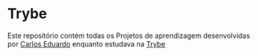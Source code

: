 # Trybe

Este repositório contém todas os Projetos de aprendizagem desenvolvidas por [Carlos Eduardo](https://www.linkedin.com/in/carlos0010) enquanto estudava na [Trybe](https://www.betrybe.com/) 
